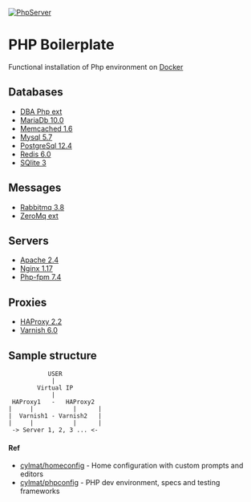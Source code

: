 [![PhpServer](https://github.com/cylmat/phpserver/actions/workflows/check.yml/badge.svg)](https://github.com/cylmat/phpserver/actions/workflows/check.yml)

PHP Boilerplate
===
Functional installation of Php environment on [Docker](https://www.docker.com)

Databases
---------
* [DBA Php ext](https://www.oracle.com/database/berkeley-db/db.html)
* [MariaDb 10.0](https://mariadb.org)
* [Memcached 1.6](https://memcached.org)
* [Mysql 5.7](https://www.mysql.com)
* [PostgreSql 12.4](https://www.postgresql.org)
* [Redis 6.0](https://redis.io)
* [SQlite 3](https://www.sqlite.org)

Messages
--------
* [Rabbitmq 3.8](https://www.rabbitmq.com)
* [ZeroMq ext](https://zeromq.org)

Servers
-------
* [Apache 2.4](https://httpd.apache.org)
* [Nginx 1.17](https://www.nginx.com)
* [Php-fpm 7.4](https://www.php.net/manual/fr/install.fpm.php)

Proxies
-------
* [HAProxy 2.2](http://www.haproxy.org)
* [Varnish 6.0](https://varnish-cache.org)

Sample structure
----------------
               USER
                |
            Virtual IP
                |
     HAProxy1   -   HAProxy2 
    |     |           |      |
    |  Varnish1 - Varnish2   |
    |     |           |      |
     -> Server 1, 2, 3 ... <-

#### Ref
* [cylmat/homeconfig](https://github.com/cylmat/homeconfig) - Home configuration with custom prompts and editors
* [cylmat/phpconfig](https://github.com/cylmat/phpconfig/) - PHP dev environment, specs and testing frameworks
